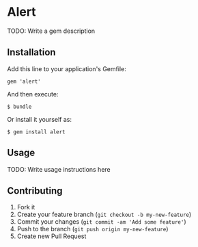 # Alert

TODO: Write a gem description

## Installation

Add this line to your application's Gemfile:

    gem 'alert'

And then execute:

    $ bundle

Or install it yourself as:

    $ gem install alert

## Usage

TODO: Write usage instructions here

## Contributing

1. Fork it
2. Create your feature branch (`git checkout -b my-new-feature`)
3. Commit your changes (`git commit -am 'Add some feature'`)
4. Push to the branch (`git push origin my-new-feature`)
5. Create new Pull Request
